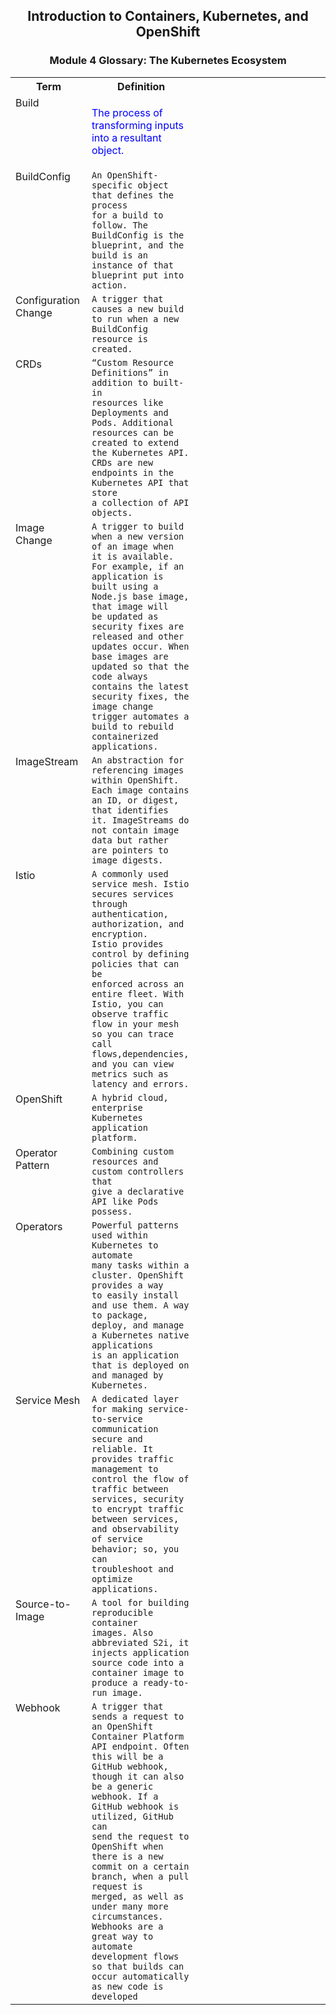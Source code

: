 
<div align="center">

## Introduction to Containers, Kubernetes, and OpenShift
### Module 4 Glossary: The Kubernetes Ecosystem
</div>


<table>
<tr>
<th width="20%">Term</th>  <th>Definition</th>
</tr>

<tr>
<td width="20%"valign="top">Build</td>
<td width="20%">

<p style="color:blue;">The process of transforming inputs into a resultant object.</p>
<td width="40%">
</tr>


<tr>
<td width="20%"valign="top">BuildConfig</td>
<td width="20%">
<code>An OpenShift-specific object that defines the process 
for a build to follow. The BuildConfig is the
blueprint, and the build is an instance of that
blueprint put into action.</code>
</td>

</tr>

<tr>
<td width="20%"valign="top">Configuration Change</td>
<td width="20%">
<code>A trigger that causes a new build to run when a new 
BuildConfig resource is created.
</code>
</td>
</tr>

<tr>
<td width="20%"valign="top">CRDs </td>
<td width="20%">
<code>“Custom Resource Definitions” in addition to built-in 
resources like Deployments and Pods. Additional 
resources can be created to extend the Kubernetes API. 
CRDs are new endpoints in the Kubernetes API that store 
a collection of API objects.
</code>
</td>
</tr>

<tr>
<td width="20%"valign="top">Image Change</td>
<td width="20%">
<code>A trigger to build when a new version of an image when 
it is available. For example, if an application is 
built using a Node.js base image, that image will
be updated as security fixes are released and other 
updates occur. When base images are updated so that the 
code always contains the latest security fixes, the 
image change trigger automates a build to rebuild 
containerized applications. 
</code>
</td>
</tr>

<tr>
<td width="20%"valign="top">ImageStream</td>
<td width="20%">
<code>An abstraction for referencing images within OpenShift.
Each image contains an ID, or digest, that identifies 
it. ImageStreams do not contain image data but rather
are pointers to image digests.
</code>
</td>
</tr>

<tr>
<td width="20%"valign="top">Istio</td>
<td width="20%">
<code>A commonly used service mesh. Istio secures services 
through authentication, authorization, and encryption.
Istio provides control by defining policies that can be 
enforced across an entire fleet. With Istio, you can 
observe traffic flow in your mesh so you can trace call 
flows,dependencies, and you can view metrics such as 
latency and errors.
</code>
</td>
</tr>

<tr>
<td width="20%"valign="top">OpenShift </td>
<td width="20%">
<code>A hybrid cloud, enterprise Kubernetes application
platform.
</code>
</td>
</tr>

<tr>
<td width="20%" valign="top">Operator Pattern</td>
<td width="20%">
<code>Combining custom resources and custom controllers that
give a declarative API like Pods possess.
</code>
</td>
</tr>

<tr>
<td width="20%" valign="top">Operators</td>
<td width="20%">
<code>Powerful patterns used within Kubernetes to automate 
many tasks within a cluster. OpenShift provides a way 
to easily install and use them. A way to package, 
deploy, and manage a Kubernetes native applications
is an application that is deployed on and managed by 
Kubernetes.
</code>
</td>
</tr>

<tr>
<td width="20%" valign="top">Service Mesh</td>
<td width="20%">
<code>A dedicated layer for making service-to-service 
communication secure and reliable. It provides traffic 
management to control the flow of traffic between 
services, security to encrypt traffic between services, 
and observability of service behavior; so, you can 
troubleshoot and optimize applications.
</code>
</td>
</tr>
<tr>
<td width="20%" valign="top">Source-to-Image</td>
<td width="20%">
<code>A tool for building reproducible container
images. Also abbreviated S2i, it injects application 
source code into a container image to produce a ready-to-run image.
</code>
</td>
</tr>

<tr>
<td width="20%" valign="top">Webhook</td>
<td width="20%">
<code>A trigger that sends a request to an OpenShift 
Container Platform API endpoint. Often this will be a 
GitHub webhook, though it can also be a generic 
webhook. If a GitHub webhook is utilized, GitHub can 
send the request to OpenShift when there is a new 
commit on a certain branch, when a pull request is 
merged, as well as under many more circumstances.
Webhooks are a great way to automate development flows 
so that builds can occur automatically as new code is 
developed
</code>
</td>
</tr>
</table>


